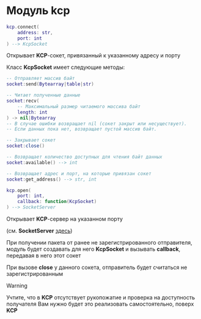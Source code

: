 # Модуль kcp

```lua
kcp.connect(
    address: str,
    port: int
) --> KcpSocket
```

Открывает **KCP**-сокет, привязанный к указанному адресу и порту

Класс **KcpSocket** имеет следующие методы:
```lua
-- Отправляет массив байт
socket:send(Bytearray|table|str)

-- Читает полученные данные
socket:recv(
    -- Максимальный размер читаемого массива байт
    length: int
) -> nil|Bytearray
-- В случае ошибки возвращает nil (сокет закрыт или несуществует).
-- Если данных пока нет, возвращает пустой массив байт.

-- Закрывает сокет
socket:close()

-- Возвращает количество доступных для чтения байт данных
socket:available() --> int

-- Возвращает адрес и порт, на которые привязан сокет
socket:get_address() --> str, int
```

```lua
kcp.open(
    port: int,
    callback: function(KcpSocket)
) --> SocketServer
```

Открывает **KCP**-сервер на указанном порту

(см. **SocketServer** [здесь](https://github.com/MihailRis/voxelcore/blob/main/doc/ru/scripting/builtins/libnetwork.md?plain=1#L88))

При получении пакета от ранее не зарегистрированного отправителя, модуль будет создавать для него **KcpSocket** и вызывать **callback**, передавая в него этот сокет

При вызове **close** у данного сокета, отправитель будет считаться не зарегистрированным

> [!WARNING]
> Учтите, что в **KCP** отсутствует рукопожатие и проверка на доступность получателя
> Вам нужно будет это реализовать самостоятельно, поверх **KCP**